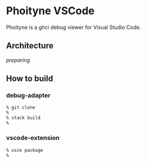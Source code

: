 

# Phoityne VSCode

Phoityne is a ghci debug viewer for Visual Studio Code.  

## Architecture

_preparing_

## How to build

### debug-adapter

    % git clone 
    %
    % stack build
    %

### vscode-extension

    % vsce package 
    %


